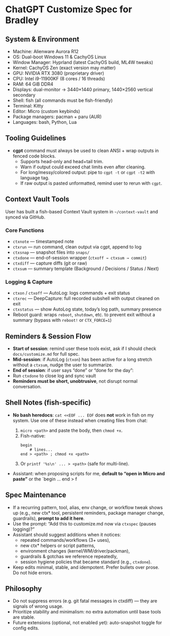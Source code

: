# ChatGPT Customize Spec for Bradley

## System & Environment
- Machine: Alienware Aurora R12
- OS: Dual-boot Windows 11 & CachyOS Linux
- Window Manager: Hyprland (latest CachyOS build, ML4W tweaks)
- Kernel: CachyOS Zen (exact version may matter)
- GPU: NVIDIA RTX 3080 (proprietary driver)
- CPU: Intel i9-11900KF (8 cores / 16 threads)
- RAM: 64 GiB DDR4
- Displays: dual-monitor → 3440×1440 primary, 1440×2560 vertical secondary
- Shell: fish (all commands must be fish-friendly)
- Terminal: Kitty
- Editor: Micro (custom keybinds)
- Package managers: pacman + paru (AUR)
- Languages: bash, Python, Lua

## Tooling Guidelines
- **cgpt** command must always be used to clean ANSI + wrap outputs in fenced code blocks.
  - Supports head-only and head+tail trim.
  - Warn if output could exceed chat limits even after cleaning.
  - For long/messy/colored output: pipe to `cgpt -t` or `cgpt -t2` with language tag.
  - If raw output is pasted unformatted, remind user to rerun with `cgpt`.

## Context Vault Tools
User has built a fish-based Context Vault system in `~/context-vault` and synced via GitHub.

### Core Functions
- `ctxnote` — timestamped note
- `ctxrun` — run command, clean output via cgpt, append to log
- `ctxsnap` — snapshot files into `snaps/`
- `ctxdone` — end-of-session wrapper (`ctxoff → ctxsum → commit`)
- `ctxdiff` — capture diffs (git or raw)
- `ctxsum` — summary template (Background / Decisions / Status / Next)

### Logging & Capture
- `ctxon` / `ctxoff` — AutoLog: logs commands + exit status
- `ctxrec` — DeepCapture: full recorded subshell with output cleaned on exit
- `ctxstatus` — show AutoLog state, today’s log path, summary presence
- Reboot guard: wraps `reboot`, `shutdown`, etc. to prevent exit without a summary (bypass with `reboot!` or `CTX_FORCE=1`)

## Reminders & Session Flow
- **Start of session**: remind user these tools exist, ask if I should check `docs/customize.md` for full spec.
- **Mid-session**: if AutoLog (`ctxon`) has been active for a long stretch without a `ctxsum`, nudge the user to summarize.
- **End of session**: if user says “done” or “done for the day”:
- Run `ctxdone` to close log and sync vault
- **Reminders must be short, unobtrusive**, not disrupt normal conversation.

## Shell Notes (fish-specific)

- **No bash heredocs**: `cat <<EOF ... EOF` does **not** work in fish on my system.
  Use one of these instead when creating files from chat:
  1) `micro <path>` and paste the body, then `chmod +x`.
  2) Fish-native:
     ```fish
     begin
         # lines...
     end > <path> ; chmod +x <path>
     ```
  3) Or `printf '%s\n' ... > <path>` (safe for multi-line).

- Assistant: when proposing scripts for me, **default to “open in Micro and paste”** or the `begin … end > f

## Spec Maintenance

- If a recurring pattern, tool, alias, env change, or workflow tweak shows up (e.g., new ctx* tool, persistent reminders, package manager change, guardrails), **prompt to add it here**.
- Use the prompt: “Add this to customize.md now via `ctxspec` (pauses logging)?”
- Assistant should suggest additions when it notices:
  - repeated commands/workflows (3+ uses),
  - new ctx* helpers or script patterns,
  - environment changes (kernel/WM/driver/packman),
  - guardrails & gotchas we reference repeatedly,
  - session hygiene policies that became standard (e.g., `ctxdone`).
- Keep edits minimal, stable, and idempotent. Prefer bullets over prose. Do not hide errors.

## Philosophy
- Do not suppress errors (e.g. git fatal messages in ctxdiff) — they are signals of wrong usage.
- Prioritize stability and minimalism: no extra automation until base tools are stable.
- Future extensions (optional, not enabled yet): auto-snapshot toggle for config edits.

